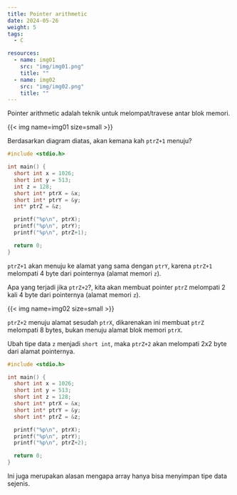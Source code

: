 ```yaml
---
title: Pointer arithmetic
date: 2024-05-26
weight: 5
tags:
  - C

resources:
  - name: img01
    src: "img/img01.png"
    title: ""
  - name: img02
    src: "img/img02.png"
    title: ""
---
```


Pointer arithmetic adalah teknik untuk melompat/travese antar blok memori.

{{< img name=img01 size=small >}}

Berdasarkan diagram diatas, akan kemana kah `ptrZ+1` menuju?

```c
#include <stdio.h>

int main() {
  short int x = 1026;
  short int y = 513;
  int z = 128;
  short int* ptrX = &x;
  short int* ptrY = &y;
  int* ptrZ = &z;

  printf("%p\n", ptrX);
  printf("%p\n", ptrY);
  printf("%p\n", ptrZ+1);

  return 0;
}
```

`ptrZ+1` akan menuju ke alamat yang sama dengan `ptrY`, karena `ptrZ+1` melompati 4 byte dari pointernya (alamat memori `z`).

Apa yang terjadi jika `ptrZ+2`?, kita akan membuat pointer `ptrZ` melompati 2 kali 4 byte dari pointernya (alamat memori `z`).

{{< img name=img02 size=small >}}

`ptrZ+2` menuju alamat sesudah `ptrX`, dikarenakan ini membuat `ptrZ` melompati 8 bytes, bukan menuju alamat blok memori `ptrX`.

Ubah tipe data `z` menjadi `short int`, maka `ptrZ+2` akan melompati 2x2 byte dari alamat pointernya.

```c
#include <stdio.h>

int main() {
  short int x = 1026;
  short int y = 513;
  short int z = 128;
  short int* ptrX = &x;
  short int* ptrY = &y;
  short int* ptrZ = &z;

  printf("%p\n", ptrX);
  printf("%p\n", ptrY);
  printf("%p\n", ptrZ+2);

  return 0;
}
```

Ini juga merupakan alasan mengapa array hanya bisa menyimpan tipe data sejenis.
